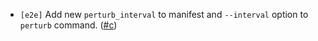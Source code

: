 - `[e2e]` Add new `perturb_interval` to manifest and `--interval` option to `perturb` command.
  ([\#c](https://github.com/depinnetwork/por-consensus/issue/4481))
